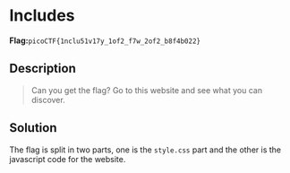 # Includes
__Flag:__`picoCTF{1nclu51v17y_1of2_f7w_2of2_b8f4b022}`

## Description
> Can you get the flag? Go to this website and see what you can discover.

## Solution
The flag is split in two parts, one is the `style.css` part and the other is the javascript code for the website. 
